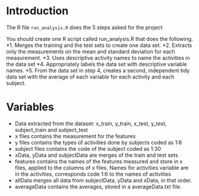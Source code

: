 # Introduction

The R file `run_analysis.R` does the 5 steps asked for the project

You should create one R script called run_analysis.R that does the following. 
*1. Merges the training and the test sets to create one data set.
*2. Extracts only the measurements on the mean and standard deviation for each measurement. 
*3. Uses descriptive activity names to name the activities in the data set
*4. Appropriately labels the data set with descriptive variable names. 
*5. From the data set in step 4, creates a second, independent tidy data set with the average of each variable for each activity and each subject.



# Variables

* Data extracted from the dataset: x_train, y_train, x_test, y_test, subject_train and subject_test
* x files contains the measurement for the features
* y files contains the types of activities done by subjects coded as 1:6
* subject files contains the code of the subject coded as 1:30
* xData, yData and subjectData are merges of the train and test sets
* features contains the names of the features measured and store in x files, applied to the columns of x files. Names for activities variable are in the activities, corresponds code 1:6 to the names of activities
* allData merges all data from  subjectData, yData and xData, in that order.
* averageData contains the averages, stored in a averageData.txt file.
